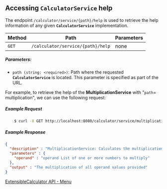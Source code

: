 ## Accessing **`CalculatorService`** help

The endpoint  `/calculator/service/{path}/help` is used to retrieve the help information of 
any given **`CalculatorService`** implementation.

| Method | Path                               | Parameters  |
| ------ | ---------------------------------- | ----------- |
| `GET`  | `/calculator/service/{path}/help`  | none        |

##### Parameters:
- `path (string: <required>)`: Path where the requested **`CalculatorService`** is located. This 
parameter is specified as part of the URL.

For example, to retrieve the help of the **MultiplicationService** with "`path`= multiplication",
we can use the following request:


##### Example Request
```bash
    $ curl -X GET http://localhost:8080/calculator/service/multiplication/help
```

##### Example Response

```json
{
  "description" : "MultiplicationService: Calculates the multiplication of 'n' numbers",
  "parameters" : {
    "operand" : "operand List of one or more numbers to multiply"
  },
  "output" : "The multiplication of all operand values provided"
}
```


[ExtensibleCalculator API - Menu](./API_menu.md)
